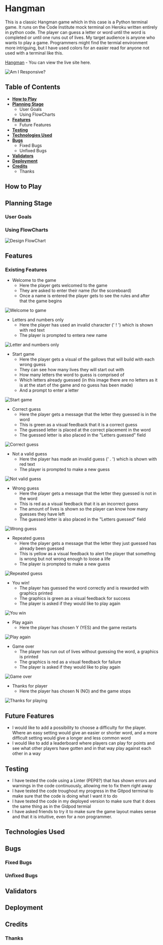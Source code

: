 # **Hangman**
This is a classic Hangman game which in this case is a Python terminal game. It runs on the Code Institute mock terminal on Heroku written entirely in python code.
The player can guess a letter or word until the word is completed or until one runs out of lives.
My target audience is anyone who wants to play a game. Programmers might find the termial environment more intriguing, but I have used colors for an easier read for anyone not used with a terminal like this. 

[Hangman](https://pp3-hangman1.herokuapp.com/) - You can view the live site here. 

![Am I Responsive?](https://github.com/Krnsand/pp3-hangman/blob/main/assets/images/am_i_responsive.png) 

## **Table of Contents**
 * [**How to Play**](#how-to-play)
 * [**Planning Stage**](#planning-stage)
   * User Goals
   * Using FlowCharts
 * [**Features**](#features)
   * Future Features
 * [**Testing**](#testing)
 * [**Technologies Used**](#technologies-used)
 * [**Bugs**](#bugs)
   * Fixed Bugs
   * Unfixed Bugs
 * [**Validators**](#validators)
 * [**Deployment**](#deployment)
 * [**Credits**](#credits)
   * Thanks

 ## **How to Play**

 ## **Planning Stage**

 ### **User Goals**

 ### **Using FlowCharts**
 ![Design FlowChart](https://github.com/Krnsand/pp3-hangman/blob/main/assets/images/flowchart.png)

 ## **Features**

 ### **Existing Features**
 * Welcome to the game
    * Here the player gets welcomed to the game
    * They are asked to enter their name (for the scoreboard)
    * Once a name is entered the player gets to see the rules and after that the game begins

![Welcome to game](https://github.com/Krnsand/pp3-hangman/blob/main/assets/images/welcome_user.png)

* Letters and numbers only
    * Here the player has used an invalid character (' ! ') which is shown with red text
    * The player is prompted to entera new name

![Letter and numbers only](https://github.com/Krnsand/pp3-hangman/blob/main/assets/images/lets_and_numbs.png)

 * Start game
    * Here the player gets a visual of the gallows that will build with each wrong guess
    * They can see how many lives they will start out with
    * How many letters the word to guess is comprised of
    * Which letters already guessed (in this image there are no letters as it is at the start of the game and no guess has been made)
    * And a prompt to enter a letter

![Start game](https://github.com/Krnsand/pp3-hangman/blob/main/assets/images/start_game.png)

 * Correct guess
    * Here the player gets a message that the letter they guessed is in the word
    * This is green as a visual feedback that it is a correct guess
    * The guessed letter is placed at the correct placement in the word
    * The guessed letter is also placed in the "Letters guessed" field

![Correct guess](https://github.com/Krnsand/pp3-hangman/blob/main/assets/images/correct_guess.png)

 * Not a valid guess
    * Here the player has made an invalid guess (' . ') which is shown with red text
    * The player is prompted to make a new guess

![Not valid guess](https://github.com/Krnsand/pp3-hangman/blob/main/assets/images/not_valid.png)

* Wrong guess
    * Here the player gets a message that the letter they guessed is not in the word
    * This is red as a visual feedback that it is an incorrect guess
    * The amount of lives is shown so the player can know how many guesses they have left
    * The guessed letter is also placed in the "Letters guessed" field

![Wrong guess](https://github.com/Krnsand/pp3-hangman/blob/main/assets/images/wrong_guess.png)

* Repeated guess
    * Here the player gets a message that the letter they just guessed has already been guessed
    * This is yellow as a visual feedback to alert the player that somethng is wrong but not wrong enough to loose a life
    * The player is prompted to make a new guess

![Repeated guess](https://github.com/Krnsand/pp3-hangman/blob/main/assets/images/repeated_guess.png)

* You win!
    * The player has guessed the word correctly and is rewarded with graphics printed
    * The graphics is green as a visual feedback for success
    * The player is asked if they would like to play again

![You win](https://github.com/Krnsand/pp3-hangman/blob/main/assets/images/you_win.png)

* Play again
    * Here the player has chosen Y (YES) and the game restarts 

![Play again](https://github.com/Krnsand/pp3-hangman/blob/main/assets/images/play_again.png)

* Game over
    * The player has run out of lives without guessing the word, a graphics is printed
    * The graphics is red as a visual feedback for failure
    * The player is asked if they would like to play again

![Game over](https://github.com/Krnsand/pp3-hangman/blob/main/assets/images/game_over.png)

* Thanks for player
    * Here the player has chosen N (NO) and the game stops

![Thanks for playing](https://github.com/Krnsand/pp3-hangman/blob/main/assets/images/thanks_for_playing.png)

 ## **Future Features**
  * I would like to add a possibility to choose a difficulty for the player. Where an easy setting would give an easier or shorter word, and a more difficult setting would give a longer and less common word
  * I would like to add a leaderboard where players can play for points and see what other players have gotten and in that way play against each other in a way   

 ## **Testing**
  * I have tested the code using a Linter (PEP8?) that has shown errors and warnings in the code continuously, allowing me to fix them right away
  * I have tested the code troughout my progress in the Gitpod terminal to make sure that the code is doing what I want it to do
  * I have tested the code in my deployed version to make sure that it does the same thing as in the Gidpod termial
  * I have asked friends to try it to make sure the game layout makes sense and that it is intuitive, even for a non programmer. 

 ## **Technologies Used**

 ## **Bugs**

 ### **Fixed Bugs**

 ### **Unfixed Bugs**

 ## **Validators**

 ## **Deployment**

 ## **Credits**

 ### **Thanks**